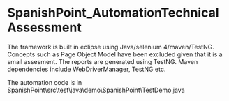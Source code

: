 # SpanishPoint_AutomationTechnicalAssessment

The framework is built in eclipse using Java/selenium 4/maven/TestNG.
Concepts such as Page Object Model have been excluded given that it is a small assesment.
The reports are generated using TestNG.
Maven dependencies include WebDriverManager, TestNG etc.

The automation code is in SpanishPoint\src\test\java\demo\SpanishPoint\TestDemo.java
